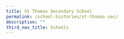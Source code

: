 ```yaml
---
title: St Thomas Secondary School
permalink: /school-histories/st-thomas-sec/
description: ""
third_nav_title: Schools
---
```



